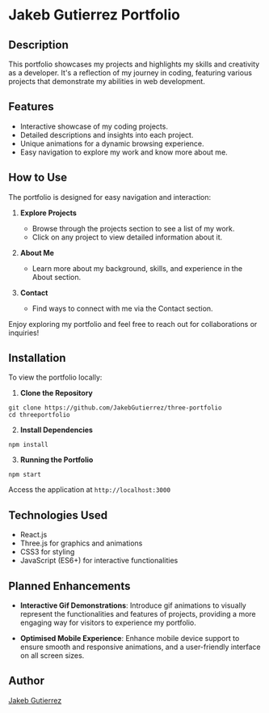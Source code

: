 # Jakeb Gutierrez Portfolio

## Description

This portfolio showcases my projects and highlights my skills and creativity as a developer. It's a reflection of my journey in coding, featuring various projects that demonstrate my abilities in web development.

## Features

- Interactive showcase of my coding projects.
- Detailed descriptions and insights into each project.
- Unique animations for a dynamic browsing experience.
- Easy navigation to explore my work and know more about me.

## How to Use

The portfolio is designed for easy navigation and interaction:

1. **Explore Projects**

   - Browse through the projects section to see a list of my work.
   - Click on any project to view detailed information about it.

2. **About Me**

   - Learn more about my background, skills, and experience in the About section.

3. **Contact**
   - Find ways to connect with me via the Contact section.

Enjoy exploring my portfolio and feel free to reach out for collaborations or inquiries!

## Installation

To view the portfolio locally:

1. **Clone the Repository**

```
git clone https://github.com/JakebGutierrez/three-portfolio
cd threeportfolio
```

2. **Install Dependencies**

```
npm install
```

3. **Running the Portfolio**

```
npm start
```

Access the application at `http://localhost:3000`

## Technologies Used

- React.js
- Three.js for graphics and animations
- CSS3 for styling
- JavaScript (ES6+) for interactive functionalities

## Planned Enhancements

- **Interactive Gif Demonstrations**: Introduce gif animations to visually represent the functionalities and features of projects, providing a more engaging way for visitors to experience my portfolio.

- **Optimised Mobile Experience**: Enhance mobile device support to ensure smooth and responsive animations, and a user-friendly interface on all screen sizes.

## Author

[Jakeb Gutierrez](https://github.com/JakebGutierrez)
